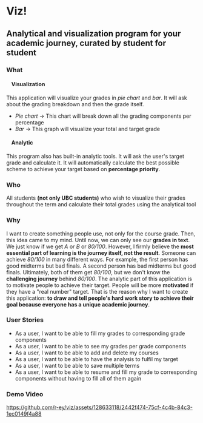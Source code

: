 # **Viz!**

## **Analytical** and **visualization** program for your academic journey, curated by student for student


### What

#### &nbsp;&nbsp;&nbsp;&nbsp;Visualization
This application will visualize your grades in *pie chart* and *bar*.
It will ask about the grading breakdown and then the grade itself.
- *Pie chart* -> This chart will break down all the grading components per percentage
- *Bar* -> This graph will visualize your total and target grade

#### &nbsp;&nbsp;&nbsp;&nbsp;Analytic
This program also has built-in analytic tools.
It will ask the user's target grade and calculate it.
It will automatically calculate the best possible scheme to achieve your target based on **percentage priority**.


### Who

All students **(not only UBC students)** who wish to visualize their grades throughout the term and 
calculate their total grades using the analytical tool


### Why

I want to create something people use, not only for the course grade.
Then, this idea came to my mind. 
Until now, we can only see our **grades in text**.
We just know if we get *A* or *B* or *80/100*.
However, I firmly believe the **most essential part of learning is the journey itself, not the result**.
Someone can achieve *80/100* in many different ways. 
For example, the first person has good midterms but bad finals.
A second person has bad midterms but good finals. 
Ultimately, both of them get *80/100*, but we don't know the **challenging journey** behind *80/100*. 
The analytic part of this application is to motivate people to achieve their target. 
People will be more **motivated** if they have a "real number" target.
That is the reason why I want to create this application: 
**to draw and tell people's hard work story to achieve their goal because everyone has a unique academic journey**.


### User Stories

- As a user, I want to be able to fill my grades to corresponding grade components
- As a user, I want to be able to see my grades per grade components
- As a user, I want to be able to add and delete my courses
- As a user, I want to be able to have the analysis to fulfil my target
- As a user, I want to be able to save multiple terms
- As a user, I want to be able to resume and fill my grade to corresponding components 
without having to fill all of them again


### Demo Video

https://github.com/r-ey/viz/assets/128633118/2442f474-75cf-4c4b-84c3-1ec0149f4a88

